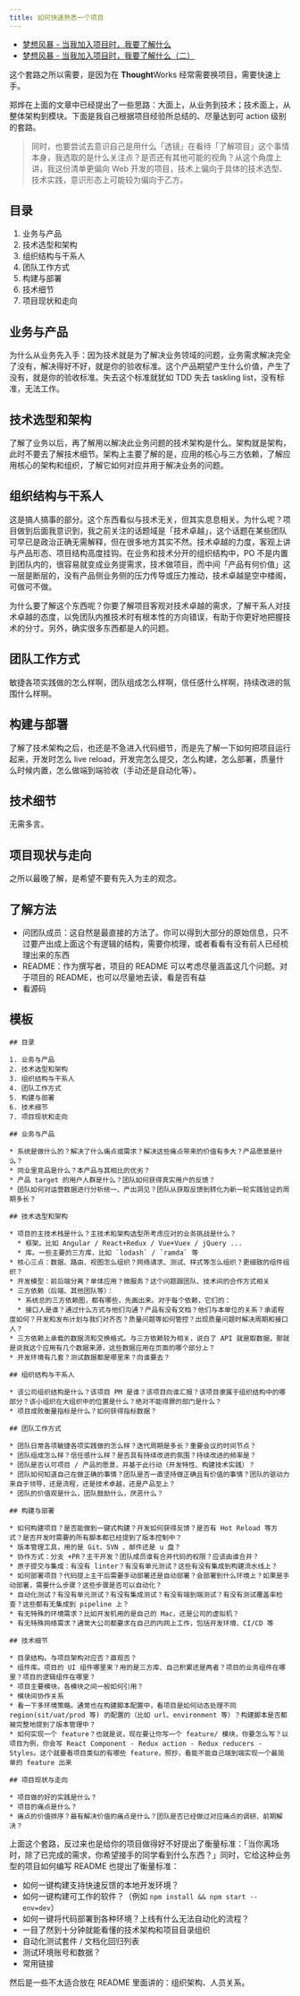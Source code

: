 ```yaml
---
title: 如何快速熟悉一个项目
---
```


* [梦想风暴 - 当我加入项目时，我要了解什么](http://dreamhead.blogbus.com/logs/224229646.html)
* [梦想风暴 - 当我加入项目时，我要了解什么（二）](http://dreamhead.blogbus.com/logs/271835186.html)

这个套路之所以需要，是因为在 **Thought**Works 经常需要换项目，需要快速上手。

郑烨在上面的文章中已经提出了一些思路：大面上，从业务到技术；技术面上，从整体架构到模块。下面是我自己根据项目经验所总结的、尽量达到可 action 级别的套路。

> 同时，也要尝试去意识自己是用什么「透镜」在看待「了解项目」这个事情本身，我选取的是什么关注点？是否还有其他可能的视角？从这个角度上讲，我这份清单更偏向 Web 开发的项目，技术上偏向于具体的技术选型、技术实践，意识形态上可能较为偏向于乙方。

## 目录

1.  业务与产品
2.  技术选型和架构
3.  组织结构与干系人
4.  团队工作方式
5.  构建与部署
6.  技术细节
7.  项目现状和走向

## 业务与产品

为什么从业务先入手：因为技术就是为了解决业务领域的问题，业务需求解决完全了没有，解决得好不好，就是你的验收标准。这个产品期望产生什么价值，产生了没有，就是你的验收标准。失去这个标准就犹如 TDD 失去 taskling list，没有标准，无法工作。

## 技术选型和架构

了解了业务以后，再了解用以解决此业务问题的技术架构是什么。架构就是架构，此时不要去了解技术细节。架构上主要了解的是，应用的核心与三方依赖，了解应用核心的架构和组织，了解它如何对应并用于解决业务的问题。

## 组织结构与干系人

这是搞人搞事的部分。这个东西看似与技术无关，但其实息息相关。为什么呢？项目做到后面我意识到，我之前关注的话题域是「技术卓越」，这个话题在某些团队可早已是政治正确无需解释，但在很多地方其实不然。技术卓越的力度，客观上讲与产品形态、项目结构高度挂钩。在业务和技术分开的组织结构中，PO 不是内置到团队内的，很容易就变成业务提需求，技术做项目，而中间「产品有何价值」这一层是断层的，没有产品侧业务侧的压力传导或压力推动，技术卓越是空中楼阁，可做可不做。

为什么要了解这个东西呢？你要了解项目客观对技术卓越的需求，了解干系人对技术卓越的态度，以免团队内推技术时有根本性的方向错误，有助于你更好地把握技术的分寸。另外，确实很多东西都是人的问题。

## 团队工作方式

敏捷各项实践做的怎么样啊，团队组成怎么样啊，信任感什么样啊，持续改进的氛围什么样啊。

## 构建与部署

了解了技术架构之后，也还是不急进入代码细节，而是先了解一下如何把项目运行起来，开发时怎么 live reload，开发完怎么提交，怎么构建，怎么部署，质量什么时候内置，怎么做端到端验收（手动还是自动化等）。

## 技术细节

无需多言。

## 项目现状与走向

之所以最晚了解，是希望不要有先入为主的观念。

## 了解方法

* 问团队成员：这自然是最直接的方法了。你可以得到大部分的原始信息，只不过要产出成上面这个有逻辑的结构，需要你梳理，或者看看有没有前人已经梳理出来的东西
* README：作为撰写者，项目的 README 可以考虑尽量涵盖这几个问题。对于项目的 README，也可以尽量地去读，看是否有益
* 看源码

## 模板

```
## 目录

1. 业务与产品
2. 技术选型和架构
3. 组织结构与干系人
4. 团队工作方式
5. 构建与部署
6. 技术细节
7. 项目现状和走向

## 业务与产品

* 系统是做什么的？解决了什么痛点或需求？解决这些痛点带来的价值有多大？产品愿景是什么？
* 同业里竞品是什么？本产品与其相比的优劣？
* 产品 target 的用户人群是什么？团队如何获得真实用户的反馈？
* 团队如何对运营数据进行分析统一、产出洞见？团队从获取反馈到转化为新一轮实践验证的周期多长？

## 技术选型和架构

* 项目的主技术栈是什么？主技术和架构选型所考虑应对的业务挑战是什么？
  * 框架。比如 Angular / React+Redux / Vue+Vuex / jQuery ...
  * 库。一些主要的三方库，比如 `lodash` / `ramda` 等
* 核心三点：数据、路由、视图怎么组织？网络请求、测试、样式等怎么组织？更细致的组件组织？
* 开发模型：前后端分离？单体应用？微服务？这个问题跟团队、技术间的合作方式相关
* 三方依赖（后端、其他团队等）：
  * 系统总的三方依赖图，都有哪些，先画出来。对于每个依赖，它们的：
  * 接口人是谁？通过什么方式与他们沟通？产品有没有文档？他们与本单位的关系？承诺程度如何？开发和发布计划与我们对齐否？质量问题等如何管控？出现质量问题时解决周期和接口人？
* 三方依赖上承载的数据流和交换格式。与三方依赖较为相关，说白了 API 就是取数据，那就是说我这个应用有几个数据来源，这些数据应用在页面的哪个部分上？
* 开发环境有几套？测试数据都是哪里来？向谁要去？

## 组织结构与干系人

* 该公司组织结构是什么？该项目 PM 是谁？该项目向谁汇报？该项目隶属于组织结构中的哪部分？该小组织在大组织中的位置是什么？绝对不能得罪的部门是什么？
* 项目成败衡量指标是什么？如何获得指标数据？

## 团队工作方式

* 团队日常各项敏捷各项实践做的怎么样？迭代周期是多长？重要会议的时间节点？
* 团队组成怎么样？信任感什么样？是否具有持续改进的氛围？持续改进的频率是？
* 团队是否认可项目 / 产品的愿景，并基于此行动（开发特性、构建技术实践）？
* 团队如何知道自己在做正确的事情？团队是否一直坚持做正确且有价值的事情？团队的驱动力来自于领导，还是流程，还是技术卓越，还是产品至上？
* 团队的价值观是什么，团队鼓励什么，厌恶什么？

## 构建与部署

* 如何构建项目？是否能做到一键式构建？开发如何获得反馈？是否有 Hot Reload 等方式？是否开发时需要的所有脚本都已经提到了版本控制中？
* 版本管理工具，用的是 Git、SVN 、邮件还是 u 盘？
* 协作方式：分支 +PR？主干开发？团队成员谁有合并代码的权限？应该由谁合并？
* 原子提交与集成：有没有 linter？有没有单元测试？这些有没有集成到构建流水线上？
* 如何部署项目？代码提上主干后需要手动部署还是自动部署？会部署到什么环境上？如果是手动部署，需要什么步骤？这些步骤是否可以自动化？
* 自动化测试？有没有单元测试？有没有集成测试？有没有端到端测试？有没有测试覆盖率检查？这些都有无集成到 pipeline 上？
* 有无特殊的环境需求？比如开发机用的是自己的 Mac，还是公司的虚拟机？
* 有无特殊网络需求？通常大公司都要求在自己的内网上工作，包括开发环境、CI/CD 等

## 技术细节

* 目录结构。与项目架构对应否？直观否？
* 组件库。项目的 UI 组件哪里来？用的是三方库、自己积累还是两者？项目的业务组件在哪里？项目的逻辑组件在哪里？
* 项目主要模块。各模块之间一般如何引用？
* 模块间协作关系
* 看一下多环境策略。通常也在构建脚本配置中，看项目是如何动态处理不同 region(sit/uat/prod 等) 的配置的（比如 url、environment 等）？构建脚本是否都被完整地提到了版本管理中？
* 如何实现一个 feature？也就是说，现在要让你写一个 feature/ 模块，你要怎么写？以项目为例，你会写 React Component - Redux action - Redux reducers - Styles。这个就要看项目类似的有哪些 feature，照抄，看能不能自己端到端实现一个最简单的 feature 出来

## 项目现状与走向

* 项目做的好的实践是什么？
* 项目的痛点是什么？
* 痛点的价值排序？最有解决价值的痛点是什么？团队是否已经做过对应痛点的调研、前期解决？
```

上面这个套路，反过来也是给你的项目做得好不好提出了衡量标准：「当你离场时，除了已完成的需求，你希望接手的同学看到什么东西？」同时，它给这种业务型的项目如何编写 README 也提出了衡量标准：

* 如何一键构建支持快速反馈的本地开发环境？
* 如何一键构建可工作的软件？（例如 `npm install && npm start --env=dev`）
* 如何一键将代码部署到各种环境？上线有什么无法自动化的流程？
* 一目了然到十分钟就能看懂的技术架构和项目目录组织
* 自动化测试套件 / 文档化回归列表
* 测试环境账号和数据？
* 常用链接

然后是一些不太适合放在 README 里面讲的：组织架构、人员关系。
